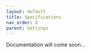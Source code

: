 ```yaml
---
layout: default
title: Specifications
nav_order: 4
parent: Settings
---
```


Documentation will come soon...